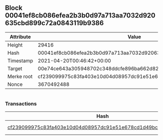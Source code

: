 ## Block 00041ef8cb086efea2b3b0d97a713aa7032d920635cbd899c72a0843119b9386

Attribute | Value
--- | ---
Height | 29416
Hash | 00041ef8cb086efea2b3b0d97a713aa7032d920635cbd899c72a0843119b9386
Timestamp | 2021-04-20T00:46:42+00:00
Target | 00e74ce643a305948702c348ddcfe896ba662d82c1a228faf4ad12250f07334e
Merke root | cf239099975c83fa403e10d04d08957dc91e51e678cd1d49bce198f0849bacdf
Nonce | 3670492488

```

```

### Transactions

Hash | Amount
--- | ---
[cf239099975c83fa403e10d04d08957dc91e51e678cd1d49bce198f0849bacdf](cf239099975c83fa403e10d04d08957dc91e51e678cd1d49bce198f0849bacdf.md) | 10.00000000 SKEPTI 
